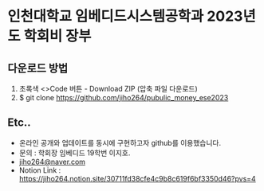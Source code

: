 # 인천대학교 임베디드시스템공학과 2023년도 학회비 장부

## 다운로드 방법
1. 초록색 <>Code 버튼 - Download ZIP (압축 파일 다운로드)
2. $ git clone https://github.com/jiho264/pubulic_money_ese2023

## Etc..
- 온라인 공개와 업데이트를 동시에 구현하고자 github를 이용했습니다.
- 문의 : 학회장 임베디드 19학번 이지호.
- jiho264@naver.com
- Notion Link : https://jiho264.notion.site/30711fd38cfe4c9b8c619f6bf3350d46?pvs=4
